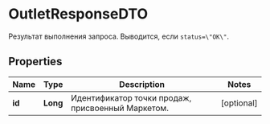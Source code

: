 

# OutletResponseDTO

Результат выполнения запроса. Выводится, если `status=\"OK\"`. 

## Properties

Name | Type | Description | Notes
------------ | ------------- | ------------- | -------------
**id** | **Long** | Идентификатор точки продаж, присвоенный Маркетом. |  [optional]



